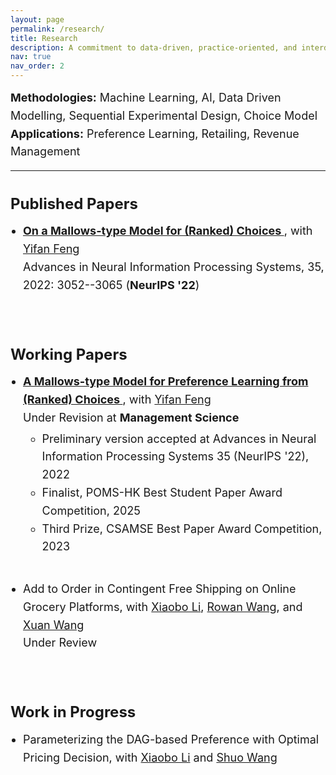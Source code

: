 ```yaml
---
layout: page
permalink: /research/
title: Research
description: A commitment to data-driven, practice-oriented, and interdisciplinary research.
nav: true
nav_order: 2
---
```


<div style="font-size: 18px; line-height: 1.6;">
  <div>
    <strong>Methodologies:</strong> Machine Learning, AI, Data Driven Modelling, Sequential Experimental Design, Choice Model
  </div>
  <div>
    <strong>Applications:</strong> Preference Learning, Retailing, Revenue Management
  </div>

  <hr style="margin-top: 15px; margin-bottom: 15px;" />

  <div style="margin-top: 10px;">
    <h3 style="font-size: 24px; margin-bottom: 10px;">Published Papers</h3>
  </div>

  <div style="margin-bottom: 15px;">
    <ul style="margin: 0; padding-left: 20px;">
      <li>
        <strong>
          <a href="https://papers.nips.cc/paper_files/paper/2022/hash/145c28cd4b1df9b426990fd68045f4f7-Abstract-Conference.html">
            On a Mallows-type Model for (Ranked) Choices
          </a>
        </strong>, with
        <a href="https://sites.google.com/view/yifanfeng/?pli=1&authuser=1">Yifan Feng</a><br />
        Advances in Neural Information Processing Systems, 35, 2022: 3052--3065 (<strong>NeurIPS '22</strong>)
      </li>
    </ul>
  </div>

<br />
  <div>
    <h3 style="font-size: 24px; margin-bottom: 10px;">Working Papers</h3>
  </div>

  <div style="margin-bottom: 15px;">
    <ul style="margin: 0; padding-left: 20px;">
      <li>
        <strong>
          <a href="https://papers.ssrn.com/sol3/papers.cfm?abstract_id=4539900">
            A Mallows-type Model for Preference Learning from (Ranked) Choices
          </a>
        </strong>, with
        <a href="https://sites.google.com/view/yifanfeng/?pli=1&authuser=1">Yifan Feng</a><br />
        Under Revision at <strong>Management Science</strong>
        <ul style="margin-top: 5px;">
          <li>Preliminary version accepted at Advances in Neural Information Processing Systems 35 (NeurIPS '22), 2022</li>
          <li>Finalist, POMS-HK Best Student Paper Award Competition, 2025</li>
          <li>Third Prize, CSAMSE Best Paper Award Competition, 2023</li>
        </ul>
      </li>
	<br />
      <li style="margin-top: 10px;">
        Add to Order in Contingent Free Shipping on Online Grocery Platforms, with 
        <a href="https://sites.google.com/site/lixiaobohome/home?authuser=1">Xiaobo Li</a>, 
        <a href="https://www.sustech.edu.cn/en/faculties/rowan-wang.html">Rowan Wang</a>, and 
        <a href="https://isom.hkust.edu.hk/faculty-and-staff/directory/xuanwang">Xuan Wang</a><br />
        Under Review
      </li>
    </ul>
  </div>

<br />
  <div>
    <h3 style="font-size: 24px; margin-bottom: 10px;">Work in Progress</h3>
  </div>

  <div>
    <ul style="margin: 0; padding-left: 20px;">
      <li>
        Parameterizing the DAG-based Preference with Optimal Pricing Decision, with 
        <a href="https://sites.google.com/site/lixiaobohome/home?authuser=1">Xiaobo Li</a> and 
        <a href="https://www.linkedin.com/in/shuo-wang-942aa8b9/">Shuo Wang</a>
      </li>
    </ul>
  </div>
</div>



<!--
**Methodologies:** Machine Learning, AI, Data Driven Modelling, Sequential Experimental Design, Choice Model

**Applications:** Preference Learning, Retailing, Revenue Management
-->

<!--
---

<br/>

### Published Papers

<br/>
-->

<!--
<span style="font-family: Arial, Helvetica, sans-serif; color: blue; font-size: 2em;">Published Papers</span>
-->

<!--
- **[On a Mallows-type Model for (Ranked) Choices](https://papers.nips.cc/paper_files/paper/2022/hash/145c28cd4b1df9b426990fd68045f4f7-Abstract-Conference.html)**, with [Yifan Feng](https://sites.google.com/view/yifanfeng/?pli=1&authuser=1)

  Advances in Neural Information Processing Systems, 35, 2022: 3052--3065 (**NeurIPS '22**)

<br/>

### Working Papers

- **[A Mallows-type Model for Preference Learning from (Ranked) Choices](https://papers.ssrn.com/sol3/papers.cfm?abstract_id=4539900)**, with [Yifan Feng](https://sites.google.com/view/yifanfeng/?pli=1&authuser=1)

  Under Revision at **Management Science**

  - Preliminary version accepted at Advances in Neural Information Processing Systems 35 (NeurIPS '22), 2022
  - Finalist, POMS-HK Best Student Paper Award Competition, 2025
  - Third Prize, CSAMSE Best Paper Award Competition, 2023

<br>

- Add to Order in Contingent Free Shipping on Online Grocery Platforms, with [Xiaobo Li](https://sites.google.com/site/lixiaobohome/home?authuser=1), [Rowan Wang](https://www.sustech.edu.cn/en/faculties/rowan-wang.html) and [Xuan Wang](https://isom.hkust.edu.hk/faculty-and-staff/directory/xuanwang)

  Under Review

<br/>

### Work in Progress

- Parameterizing the DAG-based Preference with Optimal Pricing Decision, with [Xiaobo Li](https://sites.google.com/site/lixiaobohome/home?authuser=1) and [Shuo Wang](https://www.linkedin.com/in/shuo-wang-942aa8b9/)
-->
